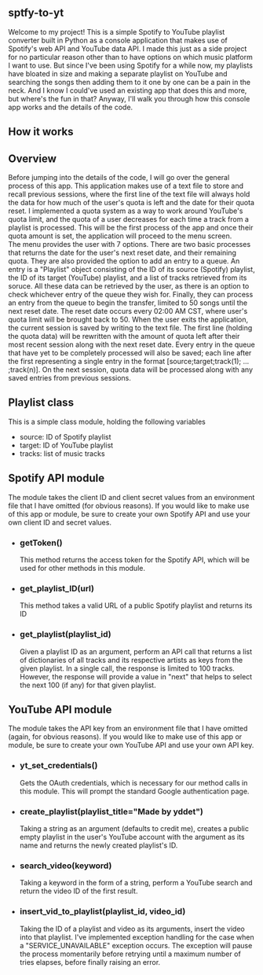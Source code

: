 <section>
<h1>sptfy-to-yt</h1>

<p>
  Welcome to my project! This is a simple Spotify to YouTube playlist converter built in Python as a console application that makes use of Spotify's web API and YouTube data API. I made this just as a side project for no particular reason other than to have options on which music platform I want to use. But since I've been using Spotify for a while now, my playlists have bloated in size and making a separate playlist on YouTube and searching the songs then adding them to it one by one can be a pain in the neck. And I know I could've used an existing app that does this and more, but where's the fun in that? Anyway, I'll walk you through how this console app works and the details of the code.
</p>
</section>

<section>
  <h1>How it works</h2>

  <h2>Overview</h2>

  <p>
    Before jumping into the details of the code, I will go over the general process of this app. This application makes use of a text file to store and recall previous sessions, where the first line of the text file will always hold the data for how much of the user's quota is left and the date for their quota reset. I implemented a quota system as a way to work around YouTube's quota limit, and the quota of a user decreases for each time a track from a playlist is processed. This will be the first process of the app and once their quota amount is set, the application will proceed to the menu screen. <br> The menu provides the user with 7 options. There are two basic processes that returns the date for the user's next reset date, and their remaining quota. They are also provided the option to add an entry to a queue. An entry is a "Playlist" object consisting of the ID of its source (Spotify) playlist, the ID of its target (YouTube) playlist, and a list of tracks retrieved from its soruce. All these data can be retrieved by the user, as there is an option to check whichever entry of the queue they wish for. Finally, they can process an entry from the queue to begin the transfer, limited to 50 songs until the next reset date. The reset date occurs every 02:00 AM CST, where user's quota limit will be brought back to 50. When the user exits the application, the current session is saved by writing to the text file. The first line (holding the quota data) will be rewritten with the amount of quota left after their most recent session along with the next reset date. Every entry in the queue that have yet to be completely processed will also be saved; each line after the first representing a single entry in the format [source;target;track(1); ... ;track(n)]. On the next session, quota data will be processed along with any saved entries from previous sessions.
  </p>

  <h2>Playlist class</h2>

  <p>
    This is a simple class module, holding the following variables
    <ul>
      <li>source: ID of Spotify playlist</li>
      <li>target: ID of YouTube playlist</li>
      <li>tracks: list of music tracks</li>
    </ul>
  </p>

  <h2>Spotify API module</h2>

  <p>
    The module takes the client ID and client secret values from an environment file that I have omitted (for obvious reasons). If you would like to make use of this app or module, be sure to create your own Spotify API and use your own client ID and secret values.
  </p>

  <ul>
    <li>
      <h3>getToken()</h3>
      <p>
        This method returns the access token for the Spotify API, which will be used for other methods in this module.
      </p>
    </li>
        <li>
      <h3>get_playlist_ID(url)</h3>
      <p>
        This method takes a valid URL of a public Spotify playlist and returns its ID
      </p>
    </li>
        <li>
      <h3>get_playlist(playlist_id)</h3>
      <p>
        Given a playlist ID as an argument, perform an API call that returns a list of dictionaries of all tracks and its respective artists as keys from the given playlist. In a single call, the response is limited to 100 tracks. However, the response will provide a value in "next" that helps to select the next 100 (if any) for that given playlist.
      </p>
    </li>
  </ul>

  <h2>YouTube API module</h2>
    
  <p>
    The module takes the API key from an environment file that I have omitted (again, for obvious reasons). If you would like to make use of this app or module, be sure to create your own YouTube API and use your own API key.
  </p>

  <ul>
    <li>
      <h3>yt_set_credentials()</h3>
      <p>
        Gets the OAuth credentials, which is necessary for our method calls in this module. This will prompt the standard Google authentication page.
      </p>
    </li>
    <li>
      <h3>create_playlist(playlist_title="Made by yddet")</h3>
      <p>
        Taking a string as an argument (defaults to credit me), creates a public empty playlist in the user's YouTube account with the argument as its name and returns the newly created playlist's ID.
      </p>
    </li>
    <li>
      <h3>search_video(keyword)</h3>
      <p>
        Taking a keyword in the form of a string, perform a YouTube search and return the video ID of the first result.
      </p>
    </li>
    <li>
      <h3>insert_vid_to_playlist(playlist_id, video_id)</h3>
      <p>
        Taking the ID of a playlist and video as its arguments, insert the video into that playlist. I've implemented exception handling for the case when a "SERVICE_UNAVAILABLE" exception occurs. The exception will pause the process momentarily before retrying until a maximum number of tries elapses, before finally raising an error.
      </p>
    </li>
  </ul>

</section>

